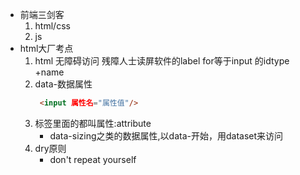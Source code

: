 - 前端三剑客
    1. html/css
    2. js
- html大厂考点
    1. html 无障碍访问
        残障人士读屏软件的label for等于input 的idtype +name
    2. data-数据属性 
        ```html
         <input 属性名="属性值"/>
        ```
    3. 标签里面的都叫属性:attribute
       - data-sizing之类的数据属性,以data-开始，用dataset来访问
    4. dry原则
       - don't repeat yourself